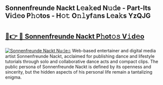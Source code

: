 ## Sonnenfreunde Nackt L𝚎a𝚔ed N𝚞𝚍e - Part-Its Vi𝚍𝚎o P𝚑𝚘tos - H𝚘𝚝 O𝚗𝚕yf𝚊ns L𝚎a𝚔s YzQJG

# <h2><a href="http://kf53yzg.oniu.top/?m=Sonnenfreunde+Nackt">🔗👉 🔴 Sonnenfreunde Nackt P𝚑ot𝚘𝚜 V𝚒d𝚎o</a></h2>

[![Sonnenfreunde Nackt Nu𝚍e𝚜](https://i.imgur.com/0qMVB7G.gif)](http://kf53yzg.oniu.top/?m=Sonnenfreunde+Nackt)
Web-based entertainer and digital media artist Sonnenfreunde Nackt, acclaimed for publishing dance and lifestyle tutorials through solo and collaborative dance acts and compact clips. The public persona of Sonnenfreunde Nackt is defined by its openness and sincerity, but the hidden aspects of his personal life remain a tantalizing enigma.  
